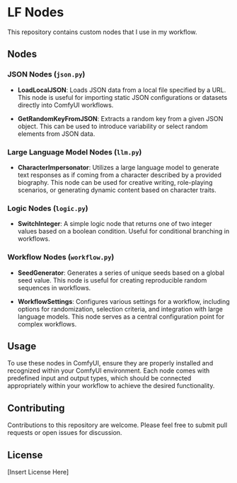 # LF Nodes

This repository contains custom nodes that I use in my workflow.

## Nodes

### JSON Nodes (`json.py`)

- **LoadLocalJSON**: Loads JSON data from a local file specified by a URL. This node is useful for importing static JSON configurations or datasets directly into ComfyUI workflows.
  
- **GetRandomKeyFromJSON**: Extracts a random key from a given JSON object. This can be used to introduce variability or select random elements from JSON data.

### Large Language Model Nodes (`llm.py`)

- **CharacterImpersonator**: Utilizes a large language model to generate text responses as if coming from a character described by a provided biography. This node can be used for creative writing, role-playing scenarios, or generating dynamic content based on character traits.

### Logic Nodes (`logic.py`)

- **SwitchInteger**: A simple logic node that returns one of two integer values based on a boolean condition. Useful for conditional branching in workflows.

### Workflow Nodes (`workflow.py`)

- **SeedGenerator**: Generates a series of unique seeds based on a global seed value. This node is useful for creating reproducible random sequences in workflows.

- **WorkflowSettings**: Configures various settings for a workflow, including options for randomization, selection criteria, and integration with large language models. This node serves as a central configuration point for complex workflows.

## Usage

To use these nodes in ComfyUI, ensure they are properly installed and recognized within your ComfyUI environment. Each node comes with predefined input and output types, which should be connected appropriately within your workflow to achieve the desired functionality.

## Contributing

Contributions to this repository are welcome. Please feel free to submit pull requests or open issues for discussion.

## License

[Insert License Here]